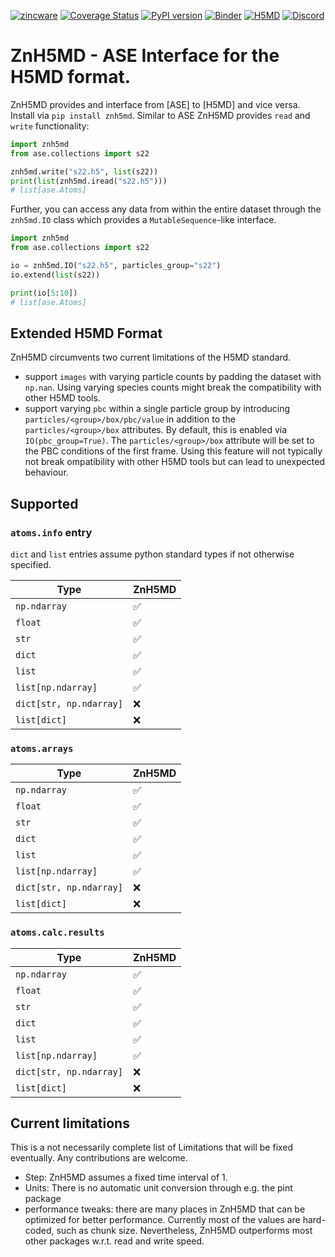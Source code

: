 [![zincware](https://img.shields.io/badge/Powered%20by-zincware-darkcyan)](https://github.com/zincware)
[![Coverage Status](https://coveralls.io/repos/github/zincware/ZnH5MD/badge.svg?branch=main)](https://coveralls.io/github/zincware/ZnH5MD?branch=main)
[![PyPI version](https://badge.fury.io/py/znh5md.svg)](https://badge.fury.io/py/znh5md)
[![Binder](https://mybinder.org/badge_logo.svg)](https://mybinder.org/v2/gh/zincware/ZnH5MD/HEAD)
[![H5MD](https://img.shields.io/badge/format-H5MD-darkmagenta)](https://www.nongnu.org/h5md/)
[![Discord](https://img.shields.io/discord/1034511611802689557)](https://discord.gg/7ncfwhsnm4)

# ZnH5MD - ASE Interface for the H5MD format.

ZnH5MD provides and interface from [ASE] to [H5MD] and vice versa. Install via
`pip install znh5md`. Similar to ASE ZnH5MD provides `read` and `write`
functionality:

```python
import znh5md
from ase.collections import s22

znh5md.write("s22.h5", list(s22))
print(list(znh5md.iread("s22.h5")))
# list[ase.Atoms]
```

Further, you can access any data from within the entire dataset through the
`znh5md.IO` class which provides a `MutableSequence`-like interface.

```python
import znh5md
from ase.collections import s22

io = znh5md.IO("s22.h5", particles_group="s22")
io.extend(list(s22))

print(io[5:10])
# list[ase.Atoms]
```

## Extended H5MD Format

ZnH5MD circumvents two current limitations of the H5MD standard.

- support `images` with varying particle counts by padding the dataset with
  `np.nan`. Using varying species counts might break the compatibility with
  other H5MD tools.
- support varying `pbc` within a single particle group by introducing
  `particles/<group>/box/pbc/value` in addition to the `particles/<group>/box`
  attributes. By default, this is enabled via `IO(pbc_group=True)`. The
  `particles/<group>/box` attribute will be set to the PBC conditions of the
  first frame. Using this feature will not typically not break ompatibility with
  other H5MD tools but can lead to unexpected behaviour.

## Supported

### `atoms.info` entry

`dict` and `list` entries assume python standard types if not otherwise specified.

| Type                     | ZnH5MD |
|--------------------------|--------|
| `np.ndarray`             | ✅     |
| `float`                  | ✅     |
| `str`                    | ✅     |
| `dict`                   | ✅     |
| `list`                   | ✅     |
| `list[np.ndarray]`       | ✅     |
| `dict[str, np.ndarray]`  | ❌     |
| `list[dict]`             | ❌     |

### `atoms.arrays`

| Type                     | ZnH5MD |
|--------------------------|--------|
| `np.ndarray`             | ✅     |
| `float`                  | ✅     |
| `str`                    | ✅     |
| `dict`                   | ✅     |
| `list`                   | ✅     |
| `list[np.ndarray]`       | ✅     |
| `dict[str, np.ndarray]`  | ❌     |
| `list[dict]`             | ❌     |


### `atoms.calc.results`

| Type                     | ZnH5MD |
|--------------------------|--------|
| `np.ndarray`             | ✅     |
| `float`                  | ✅     |
| `str`                    | ✅     |
| `dict`                   | ✅     |
| `list`                   | ✅     |
| `list[np.ndarray]`       | ✅     |
| `dict[str, np.ndarray]`  | ❌     |
| `list[dict]`             | ❌     |

## Current limitations

This is a not necessarily complete list of Limitations that will be fixed
eventually. Any contributions are welcome.

- Step: ZnH5MD assumes a fixed time interval of 1.
- Units: There is no automatic unit conversion through e.g. the pint package
- performance tweaks: there are many places in ZnH5MD that can be optimized for
  better performance. Currently most of the values are hard-coded, such as chunk
  size. Nevertheless, ZnH5MD outperforms most other packages w.r.t. read and
  write speed.
